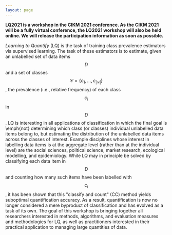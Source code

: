 ```yaml
---
layout: page
---
```


**LQ2021 is a workshop in the CIKM 2021 conference. As the CIKM 2021 will be a fully virtual conference, the LQ2021 workshop will also be held online. We will release the participation information as soon as possible.**

*Learning to Quantify* (LQ) is the task of training class prevalence estimators via supervised learning. The task of these estimators is to estimate, given an unlabelled set of data items $$D$$ and a set of classes $$\mathcal{C}=\{c_{1}, \ldots, c_{|\mathcal{C}|}\}$$, the prevalence (i.e., relative frequency) of each class $$c_{i}$$ in $$D$$. LQ is interesting in all applications of classification in which the final goal is \emph{not} determining which class (or  classes) individual unlabelled data items belong to, but estimating the distribution of the unlabelled data items across the classes of interest. Example disciplines whose interest in labelling data items is at the aggregate level (rather than at the individual level) are the social sciences, political science, market research, ecological  modelling, and epidemiology.  While LQ may in principle be solved by classifying each data item in $$D$$ and counting how many such items have been labelled with $$c_{i}$$, it has been shown that this "classify and count" (CC) method yields suboptimal quantification accuracy. As a result, quantification is now no longer considered a mere byproduct of
classification and has evolved as a task of its own. The goal of this workshop is bringing together all researchers interested in methods, algorithms, and evaluation measures and methodologies for LQ, as well as practitioners interested in their practical application to managing large quantities of data.
